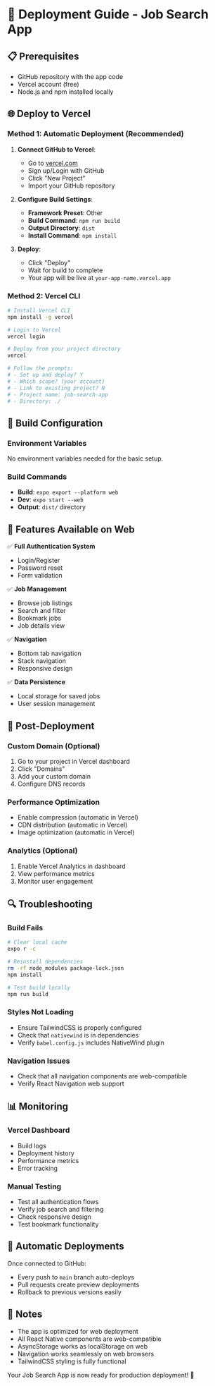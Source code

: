 # 🚀 Deployment Guide - Job Search App

## 📋 Prerequisites

- GitHub repository with the app code
- Vercel account (free)
- Node.js and npm installed locally

## 🌐 Deploy to Vercel

### Method 1: Automatic Deployment (Recommended)

1. **Connect GitHub to Vercel**:
   - Go to [vercel.com](https://vercel.com)
   - Sign up/Login with GitHub
   - Click "New Project"
   - Import your GitHub repository

2. **Configure Build Settings**:
   - **Framework Preset**: Other
   - **Build Command**: `npm run build`
   - **Output Directory**: `dist`
   - **Install Command**: `npm install`

3. **Deploy**:
   - Click "Deploy"
   - Wait for build to complete
   - Your app will be live at `your-app-name.vercel.app`

### Method 2: Vercel CLI

```bash
# Install Vercel CLI
npm install -g vercel

# Login to Vercel
vercel login

# Deploy from your project directory
vercel

# Follow the prompts:
# - Set up and deploy? Y
# - Which scope? (your account)
# - Link to existing project? N
# - Project name: job-search-app
# - Directory: ./
```

## 🔧 Build Configuration

### Environment Variables
No environment variables needed for the basic setup.

### Build Commands
- **Build**: `expo export --platform web`
- **Dev**: `expo start --web`
- **Output**: `dist/` directory

## 📱 Features Available on Web

✅ **Full Authentication System**
- Login/Register
- Password reset
- Form validation

✅ **Job Management**
- Browse job listings
- Search and filter
- Bookmark jobs
- Job details view

✅ **Navigation**
- Bottom tab navigation
- Stack navigation
- Responsive design

✅ **Data Persistence**
- Local storage for saved jobs
- User session management

## 🎯 Post-Deployment

### Custom Domain (Optional)
1. Go to your project in Vercel dashboard
2. Click "Domains"
3. Add your custom domain
4. Configure DNS records

### Performance Optimization
- Enable compression (automatic in Vercel)
- CDN distribution (automatic in Vercel)
- Image optimization (automatic in Vercel)

### Analytics (Optional)
1. Enable Vercel Analytics in dashboard
2. View performance metrics
3. Monitor user engagement

## 🔍 Troubleshooting

### Build Fails
```bash
# Clear local cache
expo r -c

# Reinstall dependencies
rm -rf node_modules package-lock.json
npm install

# Test build locally
npm run build
```

### Styles Not Loading
- Ensure TailwindCSS is properly configured
- Check that `nativewind` is in dependencies
- Verify `babel.config.js` includes NativeWind plugin

### Navigation Issues
- Check that all navigation components are web-compatible
- Verify React Navigation web support

## 📊 Monitoring

### Vercel Dashboard
- Build logs
- Deployment history
- Performance metrics
- Error tracking

### Manual Testing
- Test all authentication flows
- Verify job search and filtering
- Check responsive design
- Test bookmark functionality

## 🚀 Automatic Deployments

Once connected to GitHub:
- Every push to `main` branch auto-deploys
- Pull requests create preview deployments
- Rollback to previous versions easily

## 📝 Notes

- The app is optimized for web deployment
- All React Native components are web-compatible
- AsyncStorage works as localStorage on web
- Navigation works seamlessly on web browsers
- TailwindCSS styling is fully functional

Your Job Search App is now ready for production deployment! 🎉